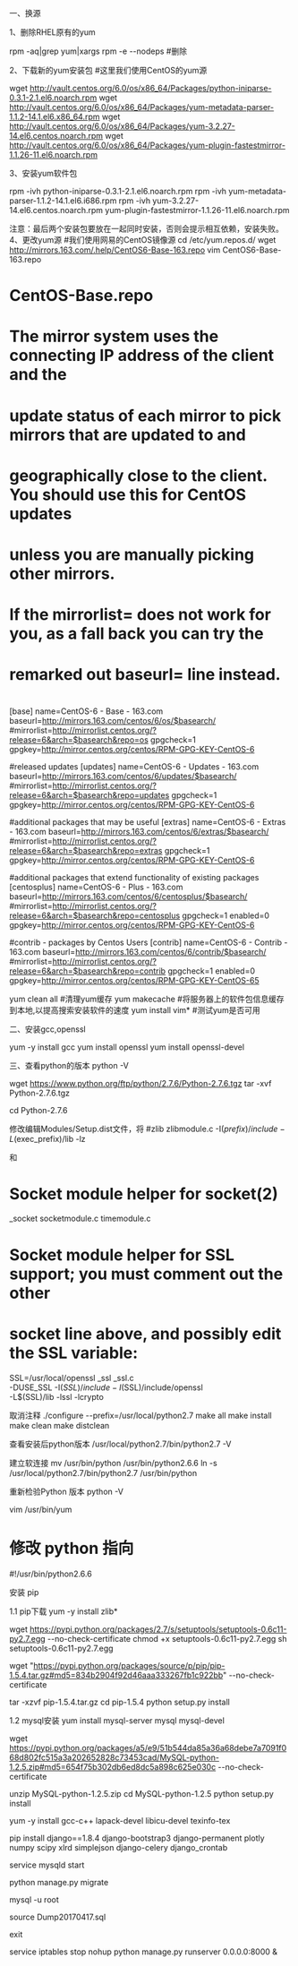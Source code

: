 一、换源

1、删除RHEL原有的yum

rpm -aq|grep yum|xargs rpm -e --nodeps  #删除

2、下载新的yum安装包  #这里我们使用CentOS的yum源

wget http://vault.centos.org/6.0/os/x86_64/Packages/python-iniparse-0.3.1-2.1.el6.noarch.rpm
wget http://vault.centos.org/6.0/os/x86_64/Packages/yum-metadata-parser-1.1.2-14.1.el6.x86_64.rpm
wget http://vault.centos.org/6.0/os/x86_64/Packages/yum-3.2.27-14.el6.centos.noarch.rpm
wget http://vault.centos.org/6.0/os/x86_64/Packages/yum-plugin-fastestmirror-1.1.26-11.el6.noarch.rpm

3、安装yum软件包

rpm -ivh  python-iniparse-0.3.1-2.1.el6.noarch.rpm
rpm -ivh  yum-metadata-parser-1.1.2-14.1.el6.i686.rpm
rpm -ivh  yum-3.2.27-14.el6.centos.noarch.rpm yum-plugin-fastestmirror-1.1.26-11.el6.noarch.rpm
  
注意：最后两个安装包要放在一起同时安装，否则会提示相互依赖，安装失败。
4、更改yum源  #我们使用网易的CentOS镜像源
cd /etc/yum.repos.d/
wget  http://mirrors.163.com/.help/CentOS6-Base-163.repo
vim CentOS6-Base-163.repo

# CentOS-Base.repo
#
# The mirror system uses the connecting IP address of the client and the
# update status of each mirror to pick mirrors that are updated to and
# geographically close to the client.  You should use this for CentOS updates
# unless you are manually picking other mirrors.
#
# If the mirrorlist= does not work for you, as a fall back you can try the
# remarked out baseurl= line instead.
#
#

[base]
name=CentOS-6 - Base - 163.com
baseurl=http://mirrors.163.com/centos/6/os/$basearch/
#mirrorlist=http://mirrorlist.centos.org/?release=6&arch=$basearch&repo=os
gpgcheck=1
gpgkey=http://mirror.centos.org/centos/RPM-GPG-KEY-CentOS-6

#released updates
[updates]
name=CentOS-6 - Updates - 163.com
baseurl=http://mirrors.163.com/centos/6/updates/$basearch/
#mirrorlist=http://mirrorlist.centos.org/?release=6&arch=$basearch&repo=updates
gpgcheck=1
gpgkey=http://mirror.centos.org/centos/RPM-GPG-KEY-CentOS-6

#additional packages that may be useful
[extras]
name=CentOS-6 - Extras - 163.com
baseurl=http://mirrors.163.com/centos/6/extras/$basearch/
#mirrorlist=http://mirrorlist.centos.org/?release=6&arch=$basearch&repo=extras
gpgcheck=1
gpgkey=http://mirror.centos.org/centos/RPM-GPG-KEY-CentOS-6

#additional packages that extend functionality of existing packages
[centosplus]
name=CentOS-6 - Plus - 163.com
baseurl=http://mirrors.163.com/centos/6/centosplus/$basearch/
#mirrorlist=http://mirrorlist.centos.org/?release=6&arch=$basearch&repo=centosplus
gpgcheck=1
enabled=0
gpgkey=http://mirror.centos.org/centos/RPM-GPG-KEY-CentOS-6

#contrib - packages by Centos Users
[contrib]
name=CentOS-6 - Contrib - 163.com
baseurl=http://mirrors.163.com/centos/6/contrib/$basearch/
#mirrorlist=http://mirrorlist.centos.org/?release=6&arch=$basearch&repo=contrib
gpgcheck=1
enabled=0
gpgkey=http://mirror.centos.org/centos/RPM-GPG-KEY-CentOS-65

yum clean all    #清理yum缓存
yum makecache    #将服务器上的软件包信息缓存到本地,以提高搜索安装软件的速度
yum install vim*  #测试yum是否可用

二、安装gcc,openssl

yum -y install gcc
yum install openssl
yum install openssl-devel

三、查看python的版本
python  -V

wget https://www.python.org/ftp/python/2.7.6/Python-2.7.6.tgz
tar -xvf Python-2.7.6.tgz

cd Python-2.7.6

修改编辑Modules/Setup.dist文件，将
#zlib zlibmodule.c -I$(prefix)/include -L$(exec_prefix)/lib -lz

和
# Socket module helper for socket(2)
_socket socketmodule.c timemodule.c

# Socket module helper for SSL support; you must comment out the other
# socket line above, and possibly edit the SSL variable:
SSL=/usr/local/openssl
_ssl _ssl.c \
        -DUSE_SSL -I$(SSL)/include -I$(SSL)/include/openssl \
        -L$(SSL)/lib -lssl -lcrypto

取消注释
./configure --prefix=/usr/local/python2.7
make all
make install
make clean
make distclean

查看安装后python版本
/usr/local/python2.7/bin/python2.7 -V

建立软连接
mv /usr/bin/python /usr/bin/python2.6.6
ln -s /usr/local/python2.7/bin/python2.7 /usr/bin/python 

重新检验Python 版本
python -V

vim /usr/bin/yum

# 修改 python 指向
#!/usr/bin/python2.6.6

安装 pip

1.1 pip下载
yum -y install zlib* 

wget https://pypi.python.org/packages/2.7/s/setuptools/setuptools-0.6c11-py2.7.egg  --no-check-certificate
chmod +x setuptools-0.6c11-py2.7.egg
sh setuptools-0.6c11-py2.7.egg

wget "https://pypi.python.org/packages/source/p/pip/pip-1.5.4.tar.gz#md5=834b2904f92d46aaa333267fb1c922bb" --no-check-certificate

tar -xzvf pip-1.5.4.tar.gz
cd pip-1.5.4
python setup.py install

1.2 mysql安装
yum install mysql-server mysql mysql-devel

wget https://pypi.python.org/packages/a5/e9/51b544da85a36a68debe7a7091f068d802fc515a3a202652828c73453cad/MySQL-python-1.2.5.zip#md5=654f75b302db6ed8dc5a898c625e030c --no-check-certificate

unzip MySQL-python-1.2.5.zip
cd MySQL-python-1.2.5
python setup.py install

yum -y install gcc-c++ lapack-devel libicu-devel texinfo-tex

pip install django==1.8.4 django-bootstrap3 django-permanent plotly numpy scipy xlrd simplejson django-celery django_crontab

service mysqld start

python manage.py migrate

mysql -u root

source Dump20170417.sql

exit

service iptables stop
nohup python manage.py runserver 0.0.0.0:8000 &

